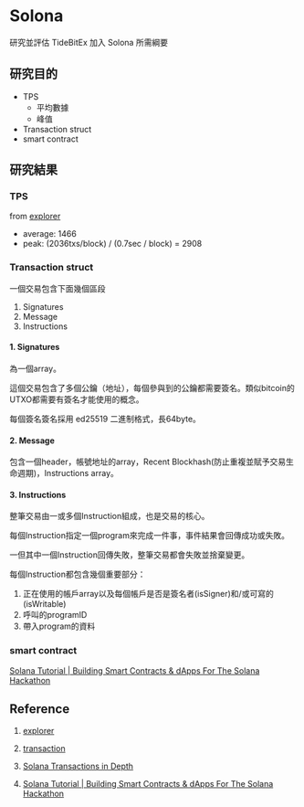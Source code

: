 # Solona
研究並評估 TideBitEx 加入 Solona 所需綱要

## 研究目的
- TPS
  - 平均數據
  - 峰值
- Transaction struct
- smart contract

## 研究結果

### TPS
from [explorer](https://explorer.solana.com/)
  - average: 1466
  - peak: (2036txs/block) / (0.7sec / block) = 2908

### Transaction struct
一個交易包含下面幾個區段
1. Signatures
2. Message
3. Instructions

#### 1. Signatures
為一個array。

這個交易包含了多個公鑰（地址），每個參與到的公鑰都需要簽名。類似bitcoin的UTXO都需要有簽名才能使用的概念。

每個簽名簽名採用 ed25519 二進制格式，長64byte。

#### 2. Message
包含一個header，帳號地址的array，Recent Blockhash(防止重複並賦予交易生命週期)，Instructions array。

#### 3. Instructions
整筆交易由一或多個Instruction組成，也是交易的核心。

每個Instruction指定一個program來完成一件事，事件結果會回傳成功或失敗。

一但其中一個Instruction回傳失敗，整筆交易都會失敗並捨棄變更。

每個Instruction都包含幾個重要部分：
1. 正在使用的帳戶array以及每個帳戶是否是簽名者(isSigner)和/或可寫的(isWritable)
2. 呼叫的programID
3. 帶入program的資料

### smart contract
[Solana Tutorial | Building Smart Contracts & dApps For The Solana Hackathon](https://jamesbachini.com/solana-tutorial/)

## Reference
1. [explorer](https://explorer.solana.com/)

2. [transaction](https://docs.solana.com/developing/programming-model/transactions)

3. [Solana Transactions in Depth](https://medium.com/@asmiller1989/solana-transactions-in-depth-1f7f7fe06ac2)

4. [Solana Tutorial | Building Smart Contracts & dApps For The Solana Hackathon](https://jamesbachini.com/solana-tutorial/)